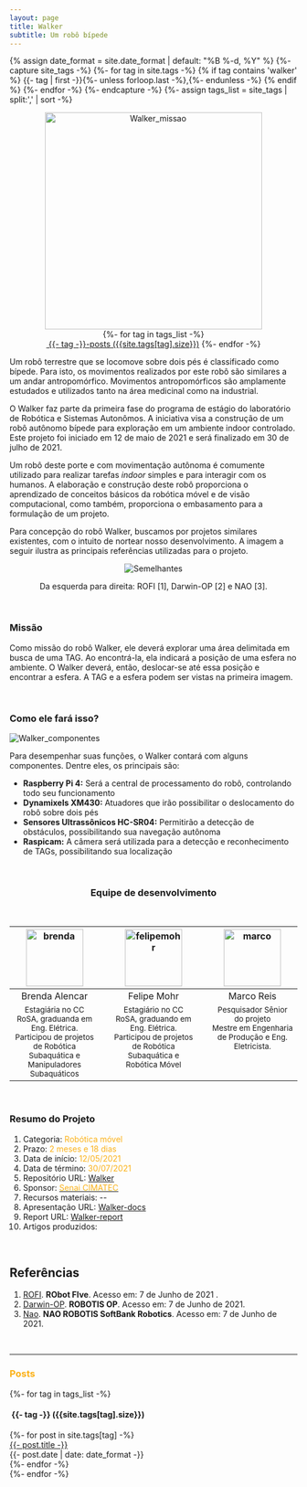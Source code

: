```yaml
---
layout: page
title: Walker
subtitle: Um robô bípede
---
```

{% assign date_format = site.date_format | default: "%B %-d, %Y" %}
{%- capture site_tags -%}
    {%- for tag in site.tags -%}
      {% if tag contains 'walker' %}
        {{- tag | first -}}{%- unless forloop.last -%},{%- endunless -%}
      {% endif %} 
    {%- endfor -%}
{%- endcapture -%}
{%- assign tags_list = site_tags | split:',' | sort -%}

<center><img src="{{ 'assets/img/walker/walker_title_yellow.png' | relative_url }}" alt="Walker_missao" width="380"/></center>

<div class="before-content">
  <center>
    {%- for tag in tags_list -%}
      <br>
      <a href="#{{- tag -}}" class="btn btn-primary tag-btn"><i class="fas fa-tag" aria-hidden="true"></i>&nbsp;{{- tag -}}-posts&nbsp;({{site.tags[tag].size}})</a>
    {%- endfor -%}
  </center>    
  <!--hr class="mark"-->
</div>

<!-- ## Introdução -->

Um robô terrestre que se locomove sobre dois pés é classificado como bípede. Para isto, os movimentos realizados por este robô são similares a um andar antropomórfico. Movimentos antropomórficos são amplamente estudados e utilizados tanto na área medicinal como na industrial. 

<!--objetivo, data-->
O Walker faz parte da primeira fase do programa de estágio do laboratório de Robótica e Sistemas Autonômos. A iniciativa visa a construção de um robô autônomo bípede para exploração em um ambiente indoor controlado. Este projeto foi iniciado em 12 de maio de 2021 e será finalizado em 30 de julho de 2021. 

<!--justificativa-->
Um robô deste porte e com movimentação autônoma é comumente utilizado para realizar tarefas *indoor* simples e para interagir com os humanos. A elaboração e construção deste robô proporciona o aprendizado de conceitos básicos da robótica móvel e de visão computacional, como também, proporciona o embasamento para a formulação de um projeto. 

Para concepção do robô Walker, buscamos por projetos similares existentes, com o intuito de nortear nosso desenvolvimento.
A imagem a seguir ilustra as principais referências utilizadas para o projeto. 

<center>

<img src="{{ 'assets/img/walker/walker_semelhantes.png' | relative_url }}" alt="Semelhantes" /><br>

Da esquerda para direita: ROFI [1], Darwin-OP [2] e NAO [3].
</center>

<br>

### Missão

Como missão do robô Walker, ele deverá explorar uma área delimitada em busca de uma TAG.
Ao encontrá-la, ela indicará a posição de uma esfera no ambiente.
O Walker deverá, então, deslocar-se até essa posição e encontrar a esfera.
A TAG e a esfera podem ser vistas na primeira imagem. 

<br>

### Como ele fará isso?
<img src="{{ 'assets/img/walker/walker_componentes.png' | relative_url }}" alt="Walker_componentes" />
<!--<img src="/assets/img/walker/walker_componentes.png" width="250">-->

Para desempenhar suas funções, o Walker contará com alguns componentes. 
Dentre eles, os principais são:
- **Raspberry Pi 4:** Será a central de processamento do robô, controlando todo seu funcionamento
- **Dynamixels XM430:** Atuadores que irão possibilitar o deslocamento do robô sobre dois pés
- **Sensores Ultrassônicos HC-SR04:** Permitirão a detecção de obstáculos, possibilitando sua navegação autônoma
- **Raspicam:** A câmera será utilizada para a detecção e reconhecimento de TAGs, possibilitando sua localização

<br>

<!--equipe-->
<center><h3 class="post-title">Equipe de desenvolvimento</h3><br/></center>
<div class="row">
  <div class=" col-xl-auto offset-xl-0 col-lg-4 offset-lg-0">
    <table class="table-borderless highlight">
      <thead>
        <tr>
          <th><center><img src="{{ 'assets/img/people/brendaalencar-1.png' | relative_url }}" width="100" alt="brenda" class="img-fluid rounded-circle" /></center></th>
          <th></th>
          <th><center><img src="{{ 'assets/img/people/felipemohr-1.jpg' | relative_url }}" width="100" alt="felipemohr" class="img-fluid rounded-circle"/></center></th>
          <th></th>
          <th><center><img src="{{ 'assets/img/people/marcoreis8b&w-1.png' | relative_url }}" width="100" alt="marco" class="img-fluid rounded-circle"/></center></th>
        </tr>
      </thead>
      <tbody>
        <tr class="font-weight-bolder" style="text-align: center margin-top: 0">
          <td width="33.33%"><center>Brenda Alencar</center></td>
          <td></td>
          <td width="33.33%"><center>Felipe Mohr</center></td>
          <td></td>
          <td width="33.33%"><center>Marco Reis</center></td>
        </tr>
        <tr style="text-align:center" >
          <td width="33.33%" style="vertical-align: top"><small>Estagiária no CC RoSA, graduanda em Eng. Elétrica. Participou de projetos de Robótica Subaquática e Manipuladores Subaquáticos</small></td>
          <td></td>
          <td width="33.33%" style="vertical-align: top"><small>Estagiário no CC RoSA, graduando em Eng. Elétrica. Participou de projetos de Robótica Subaquática e Robótica Móvel</small></td>
          <td></td>
          <td width="33.33%" style="vertical-align: top"><small>Pesquisador Sênior do projeto <br>Mestre em Engenharia de Produção e Eng. Eletricista.</small></td>
        </tr>
      </tbody>
    </table>
  </div>
</div>

<br>

### Resumo do Projeto
1. Categoria: <font color="#fbb117">Robótica móvel</font>
2. Prazo: <font color="#fbb117">2 meses e 18 dias</font>
3. Data de início: <font color="#fbb117">12/05/2021</font>
4. Data de término: <font color="#fbb117">30/07/2021</font>
5. Repositório URL: [Walker](https://github.com/Brazilian-Institute-of-Robotics/bir_walker)
6. Sponsor: <a href="http://www.senaicimatec.com.br/en/"><font color="#fbb117">Senai CIMATEC</font></a>
7. Recursos materiais: --
8. Apresentação URL: [Walker-docs](https://github.com/Brazilian-Institute-of-Robotics/bir_walker-docs/tree/main)
9. Report URL: [Walker-report](https://github.com/Brazilian-Institute-of-Robotics/bir_walker-docs/tree/report-design)
10. Artigos produzidos:

<br>

## Referências
1. [ROFI](http://www.projectbiped.com/prototypes/rofi). **RObot FIve**. Acesso em: 7 de Junho de 2021 .
1. [Darwin-OP](https://emanual.robotis.com/docs/en/platform/op/getting_started). **ROBOTIS OP**. Acesso em: 7 de Junho de 2021.
1. [Nao](https://www.softbankrobotics.com/emea/en/nao). **NAO ROBOTIS SoftBank Robotics**. Acesso em: 7 de Junho de 2021.


<br>
<hr class="mark">
<div id="full-tags-list">
<h3 class="post-title"><font color="#fbb117">Posts</font></h3>
  {%- for tag in tags_list -%}
      <h4 id="{{- tag -}}" class="linked-section">
          <i class="fas fa-tag" aria-hidden="true"></i>
          &nbsp;{{- tag -}}&nbsp;({{site.tags[tag].size}})
      </h4>
      <div class="post-list">
          {%- for post in site.tags[tag] -%}
              <div class="tag-entry">
                  <a href="{{ post.url | relative_url }}">{{- post.title -}}</a>
                  <div class="entry-date">
                      <time datetime="{{- post.date | date_to_xmlschema -}}">{{- post.date | date: date_format -}}</time>
                  </div>
              </div>
          {%- endfor -%}
      </div>
  {%- endfor -%}
</div>